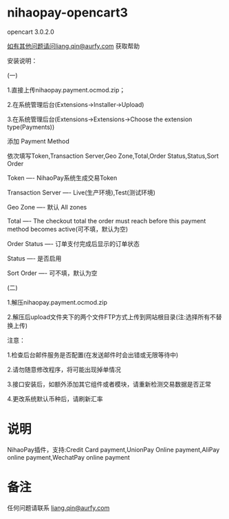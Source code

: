 # nihaopay-opencart3

opencart 3.0.2.0

 如有其他问题请问liang.qin@aurfy.com 获取帮助
 
 安装说明：
 
(一)

1.直接上传nihaopay.payment.ocmod.zip；

2.在系统管理后台(Extensions->Installer->Upload)

3.在系统管理后台(Extensions->Extensions->Choose the extension type(Payments))

添加 Payment Method

依次填写Token,Transaction Server,Geo Zone,Total,Order Status,Status,Sort Order

Token              —- NihaoPay系统生成交易Token

Transaction Server —- Live(生产环境),Test(测试环境)

Geo Zone	       —- 默认 All zones

Total		       —- The checkout total the order must reach before this payment method becomes active(可不填，默认为空)

Order Status       —- 订单支付完成后显示的订单状态

Status             —- 是否启用

Sort Order         —- 可不填，默认为空
 
 
 
(二)

1.解压nihaopay.payment.ocmod.zip

2.解压后upload文件夹下的两个文件FTP方式上传到网站根目录(注:选择所有不替换上传)



注意：

1.检查后台邮件服务是否配置(在发送邮件时会出错或无限等待中)
 
2.请勿随意修改程序，将可能出现掉单情况
 
3.接口安装后，如额外添加其它组件或者模块，请重新检测交易数据是否正常

4.更改系统默认币种后，请刷新汇率

说明
================

NihaoPay插件，支持:Credit Card payment,UnionPay Online payment,AliPay online payment,WechatPay online payment



备注
==================

任何问题请联系  liang.qin@aurfy.com 
